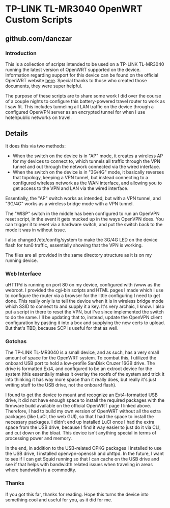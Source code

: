 # TP-LINK TL-MR3040 OpenWRT Custom Scripts
## github.com/danczar

### Introduction
This is a collection of scripts intended to be used on a TP-LINK TL-MR3040 running the latest version of OpenWRT supported on the device.  Information regarding support for this device can be found on the official OpenWRT website [here](https://wiki.openwrt.org/toh/tp-link/tl-mr3040).  Special thanks to those who created those documents, they were super helpful.

The purpose of these scripts are to share some work I did over the course of a couple nights to configure this battery-powered travel router to work as I saw fit.  This includes tunneling all LAN traffic on the device through a configured OpenVPN server as an encrypted tunnel for when I use hotel/public networks on travel.

## Details

It does this via two methods:

* When the switch on the device is in "AP" mode, it creates a wireless AP for my devices to connect to, which tunnels all traffic through the VPN tunnel and out through the network connected via the wired interface.
* When the switch on the device is in "3G/4G" mode, it basically reverses that topology, keeping a VPN tunnel, but instead connecting to a configured wireless network as the WAN interface, and allowing you to get access to the VPN and LAN via the wired interface.

Essentially, the "AP" switch works as intended, but with a VPN tunnel, and "3G/4G" works as a wireless bridge mode with a VPN tunnel.

The "WISP" switch in the middle has been configured to run an OpenVPN reset script, in the event it gets mucked up in the ways OpenVPN does.  You can trigger it to reset via a hardware switch, and put the switch back to the mode it was in without issue.

I also changed /etc/config/system to make the 3G/4G LED on the device flash for tun0 traffic, essentially showing that the VPN is working.

The files are all provided in the same directory structure as it is on my running device.

### Web Interface

uHTTPd is running on port 80 on my device, configured with /www as the webroot.  I provided the cgi-bin scripts and HTML pages I made which I use to configure the router via a browser for the little configuring I need to get done.  This really only is to tell the device when it is in wireless bridge mode which SSID to connect to and supply it a key.  It's very archaic, I know.  I also put a script in there to reset the VPN, but I've since implemented the switch to do the same.  I'll be updating that to, instead, update the OpenVPN client configuration by pasting it into a box and supplying the new certs to upload.  But that's TBD, because SCP is useful for that as well.

### Gotchas

The TP-LINK TL-MR3040 is a small device, and as such, has a very small amount of space for the OpenWRT system.  To combat this, I utilized the onboard USB port to hold a low-profile SanDisk Cruzer 16GB drive.  The drive is formatted Ext4, and configured to be an extroot device for the system (this essentially makes it overlay the rootfs of the system and trick it into thinking it has way more space than it really does, but really it's just writing stuff to the USB drive, not the onboard flash).  

I found to get the device to mount and recognize an Ext4-formatted USB drive, it did not have enough space to install the required packages with the firmware build available on the official OpenWRT page I linked above.  Therefore, I had to build my own version of OpenWRT without all the extra packages (like LuCI, the web GUI), so that I had the space to install the necessary packages.  I didn't end up installed LuCI once I had the extra space from the USB drive, because I find it way easier to just do it via CLI, and cut down on the bloat.  This device isn't anything special in terms of processing power and memory.

In the end, in addition to the USB-related OPKG packages I installed to use the USB drive, I installed openvpn-openssh and uhttpd.  In the future, I want to see if I can get Squid running so that I can cache on the USB drive and see if that helps with bandwidth related issues when traveling in areas where bandwidth is a commodity.

### Thanks

If you got this far, thanks for reading.  Hope this turns the device into something cool and useful for you, as it did for me.

